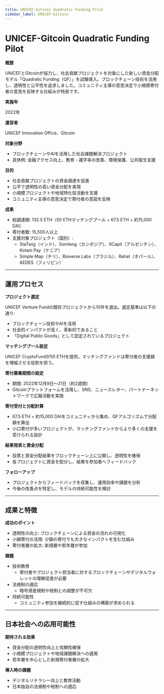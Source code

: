 ```yaml
---
title: UNICEF-Gitcoin Quadratic Funding Pilot
sidebar_label: UNICEF-Gitcoin
---
```


# UNICEF-Gitcoin Quadratic Funding Pilot

**概要**

UNICEFとGitcoinが協力し、社会貢献プロジェクトを対象にした新しい資金分配モデル「Quadratic Funding（QF）」を試験導入。ブロックチェーン技術を活用し、透明性と公平性を追求しました。コミュニティ主導の意思決定で小規模寄付者の意見を反映する仕組みが特長です。

**実施年**

2022年

**運営者**

UNICEF Innovation Office、Gitcoin

**対象分野**

* ブロックチェーンやAIを活用した社会課題解決プロジェクト
* 具体例: 金融アクセス向上、教育・識字率の改善、環境保護、公共衛生支援

**目的**

* 社会貢献プロジェクトの資金調達を促進
* 公平で透明性の高い資金分配を実現
* 小規模プロジェクトや地域特化型活動を支援
* コミュニティ主導の意思決定で寄付者の意図を反映

**成果**

* 総調達額: 132.5 ETH（50 ETHマッチングプール + 67.5 ETH + 約15,000 DAI）
* 寄付者数: 15,500人以上
* 支援対象プロジェクト（国別）:
  * StaTwig（インド）、Somleng（カンボジア）、XCapit（アルゼンチン）、Kotani Pay（ケニア）
  * Simple Map（チリ）、Bioverse Labs（ブラジル）、Rahat（ネパール）、AEDES（フィリピン）

***

## 運用プロセス

**プロジェクト選定**

UNICEF Venture Fundの既存プロジェクトから10件を選出。選定基準は以下の通り:

* ブロックチェーン技術やAIを活用
* 社会的インパクトが高く、革新的であること
* 「Digital Public Goods」として認定されているプロジェクト

**マッチングプール設定**

UNICEF CryptoFundが50 ETHを提供。マッチングファンドは寄付者の支援額を増幅させる役割を担う。

**寄付募集期間の設定**

* 期間: 2022年12月9日～21日（約2週間）
* Gitcoinプラットフォームを活用し、SNS、ニュースレター、パートナーネットワークで広報活動を実施

**寄付受付と分配計算**

* 67.5 ETH + 約15,000 DAIをコミュニティから集め、QFアルゴリズムで分配額を算出
* 小口寄付が多いプロジェクトが、マッチングファンドからより多くの支援を受けられる設計

**結果発表と資金分配**

* 投票と資金分配結果をブロックチェーン上に公開し、透明性を確保
* 各プロジェクトに資金を配分し、結果を参加者へフィードバック

**フォローアップ**

* プロジェクトからフィードバックを収集し、運用効率や課題を分析
* 今後の改善点を特定し、モデルの持続可能性を検討

***

## 成果と特徴

**成功のポイント**

* 透明性の向上: ブロックチェーンによる資金の流れの可視化
* 小額寄付の活用: 少額の寄付でも大きなインパクトを生む仕組み
* 寄付者層の拡大: 新規層や若年層が参加

**課題**

* 技術教育
  * 寄付者やプロジェクト担当者に対するブロックチェーンやデジタルウォレットの理解促進が必要
* 法規制の適応
  * 暗号資産規制や税制との調整が不可欠
* 持続可能性
  * コミュニティ参加を継続的に促す仕組みの構築が求められる

***

## 日本社会への応用可能性

**期待される効果**

* 資金分配の透明性向上と信頼性確保
* 小規模プロジェクトや地域課題解決への適用
* 若年層を中心とした新規寄付者層の拡大

**導入時の課題**

* デジタルリテラシー向上と教育活動
* 日本独自の法規制や税制への適応 